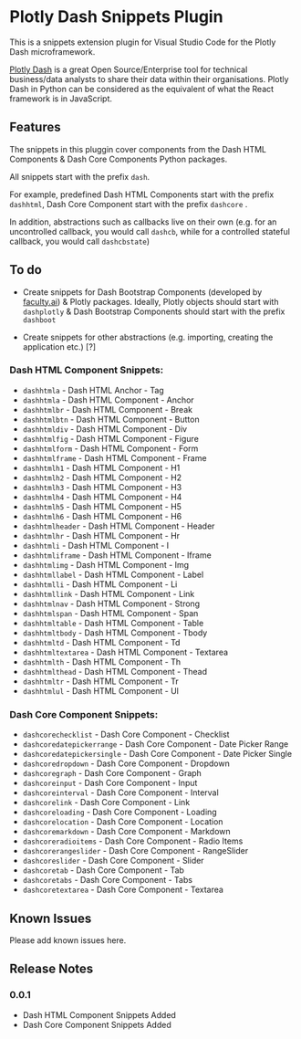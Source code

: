 # Plotly Dash Snippets Plugin 

This is a snippets extension plugin for Visual Studio Code for the Plotly Dash microframework.

[Plotly Dash](https://plotly.com/dash/) is a great Open Source/Enterprise tool for technical business/data analysts to share their data within their organisations. Plotly Dash in Python can be considered as the equivalent of what the React framework is in JavaScript.

## Features

The snippets in this pluggin cover components from the Dash HTML Components & Dash Core Components Python packages.

All snippets start with the prefix `dash`. 

For example, predefined Dash HTML Components start with the prefix `dashhtml`, Dash Core Component start with the prefix `dashcore` .

In addition, abstractions such as callbacks live on their own (e.g. for an uncontrolled callback, you would call `dashcb`, while for a controlled stateful callback, you would call `dashcbstate`)

## To do

- Create snippets for Dash Bootstrap Components (developed by [faculty.ai](https://faculty.ai)) & Plotly packages. Ideally, Plotly objects should start with `dashplotly` & Dash Bootstrap Components should start with the prefix `dashboot` 

- Create snippets for other abstractions (e.g. importing, creating the application etc.) [?] 

### Dash HTML Component Snippets:

- `dashhtmla` - Dash HTML Anchor - Tag
- `dashhtmla` - Dash HTML Component - Anchor
- `dashhtmlbr` - Dash HTML Component - Break 
- `dashhtmlbtn` - Dash HTML Component - Button 
- `dashhtmldiv` - Dash HTML Component - Div 
- `dashhtmlfig` - Dash HTML Component - Figure 
- `dashhtmlform` - Dash HTML Component - Form 
- `dashhtmlframe` - Dash HTML Component - Frame 
- `dashhtmlh1` - Dash HTML Component - H1 
- `dashhtmlh2` - Dash HTML Component - H2 
- `dashhtmlh3` - Dash HTML Component - H3 
- `dashhtmlh4` - Dash HTML Component - H4 
- `dashhtmlh5` - Dash HTML Component - H5 
- `dashhtmlh6` - Dash HTML Component - H6 
- `dashhtmlheader` - Dash HTML Component - Header 
- `dashhtmlhr` - Dash HTML Component - Hr 
- `dashhtmli` - Dash HTML Component - I 
- `dashhtmliframe` - Dash HTML Component - Iframe 
- `dashhtmlimg` - Dash HTML Component - Img 
- `dashhtmllabel` - Dash HTML Component - Label 
- `dashhtmlli` - Dash HTML Component - Li 
- `dashhtmllink` - Dash HTML Component - Link 
- `dashhtmlnav` - Dash HTML Component - Strong 
- `dashhtmlspan` - Dash HTML Component - Span 
- `dashhtmltable` - Dash HTML Component - Table 
- `dashhtmltbody` - Dash HTML Component - Tbody 
- `dashhtmltd` - Dash HTML Component - Td 
- `dashhtmltextarea` - Dash HTML Component - Textarea 
- `dashhtmlth` - Dash HTML Component - Th 
- `dashhtmlthead` - Dash HTML Component - Thead 
- `dashhtmltr` - Dash HTML Component - Tr 
- `dashhtmlul` - Dash HTML Component - Ul

### Dash Core Component Snippets:

- `dashcorechecklist` - Dash Core Component - Checklist
- `dashcoredatepickerrange` - Dash Core Component - Date Picker Range
- `dashcoredatepickersingle` - Dash Core Component - Date Picker Single
- `dashcoredropdown` - Dash Core Component - Dropdown
- `dashcoregraph` - Dash Core Component - Graph
- `dashcoreinput` - Dash Core Component - Input
- `dashcoreinterval` - Dash Core Component - Interval
- `dashcorelink` - Dash Core Component - Link
- `dashcoreloading` - Dash Core Component - Loading
- `dashcorelocation` - Dash Core Component - Location
- `dashcoremarkdown` - Dash Core Component - Markdown
- `dashcoreradioitems` - Dash Core Component - Radio Items
- `dashcorerangeslider` - Dash Core Component - RangeSlider
- `dashcoreslider` - Dash Core Component - Slider
- `dashcoretab` - Dash Core Component - Tab
- `dashcoretabs` - Dash Core Component - Tabs
- `dashcoretextarea` - Dash Core Component - Textarea

## Known Issues

Please add known issues here. 

## Release Notes

### 0.0.1
- Dash HTML Component Snippets Added
- Dash Core Component Snippets Added
